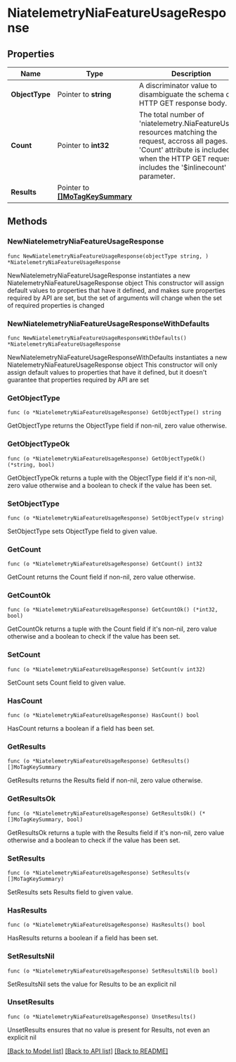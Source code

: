 # NiatelemetryNiaFeatureUsageResponse

## Properties

Name | Type | Description | Notes
------------ | ------------- | ------------- | -------------
**ObjectType** | Pointer to **string** | A discriminator value to disambiguate the schema of a HTTP GET response body. | 
**Count** | Pointer to **int32** | The total number of &#39;niatelemetry.NiaFeatureUsage&#39; resources matching the request, accross all pages. The &#39;Count&#39; attribute is included when the HTTP GET request includes the &#39;$inlinecount&#39; parameter. | [optional] 
**Results** | Pointer to [**[]MoTagKeySummary**](MoTagKeySummary.md) |  | [optional] 

## Methods

### NewNiatelemetryNiaFeatureUsageResponse

`func NewNiatelemetryNiaFeatureUsageResponse(objectType string, ) *NiatelemetryNiaFeatureUsageResponse`

NewNiatelemetryNiaFeatureUsageResponse instantiates a new NiatelemetryNiaFeatureUsageResponse object
This constructor will assign default values to properties that have it defined,
and makes sure properties required by API are set, but the set of arguments
will change when the set of required properties is changed

### NewNiatelemetryNiaFeatureUsageResponseWithDefaults

`func NewNiatelemetryNiaFeatureUsageResponseWithDefaults() *NiatelemetryNiaFeatureUsageResponse`

NewNiatelemetryNiaFeatureUsageResponseWithDefaults instantiates a new NiatelemetryNiaFeatureUsageResponse object
This constructor will only assign default values to properties that have it defined,
but it doesn't guarantee that properties required by API are set

### GetObjectType

`func (o *NiatelemetryNiaFeatureUsageResponse) GetObjectType() string`

GetObjectType returns the ObjectType field if non-nil, zero value otherwise.

### GetObjectTypeOk

`func (o *NiatelemetryNiaFeatureUsageResponse) GetObjectTypeOk() (*string, bool)`

GetObjectTypeOk returns a tuple with the ObjectType field if it's non-nil, zero value otherwise
and a boolean to check if the value has been set.

### SetObjectType

`func (o *NiatelemetryNiaFeatureUsageResponse) SetObjectType(v string)`

SetObjectType sets ObjectType field to given value.


### GetCount

`func (o *NiatelemetryNiaFeatureUsageResponse) GetCount() int32`

GetCount returns the Count field if non-nil, zero value otherwise.

### GetCountOk

`func (o *NiatelemetryNiaFeatureUsageResponse) GetCountOk() (*int32, bool)`

GetCountOk returns a tuple with the Count field if it's non-nil, zero value otherwise
and a boolean to check if the value has been set.

### SetCount

`func (o *NiatelemetryNiaFeatureUsageResponse) SetCount(v int32)`

SetCount sets Count field to given value.

### HasCount

`func (o *NiatelemetryNiaFeatureUsageResponse) HasCount() bool`

HasCount returns a boolean if a field has been set.

### GetResults

`func (o *NiatelemetryNiaFeatureUsageResponse) GetResults() []MoTagKeySummary`

GetResults returns the Results field if non-nil, zero value otherwise.

### GetResultsOk

`func (o *NiatelemetryNiaFeatureUsageResponse) GetResultsOk() (*[]MoTagKeySummary, bool)`

GetResultsOk returns a tuple with the Results field if it's non-nil, zero value otherwise
and a boolean to check if the value has been set.

### SetResults

`func (o *NiatelemetryNiaFeatureUsageResponse) SetResults(v []MoTagKeySummary)`

SetResults sets Results field to given value.

### HasResults

`func (o *NiatelemetryNiaFeatureUsageResponse) HasResults() bool`

HasResults returns a boolean if a field has been set.

### SetResultsNil

`func (o *NiatelemetryNiaFeatureUsageResponse) SetResultsNil(b bool)`

 SetResultsNil sets the value for Results to be an explicit nil

### UnsetResults
`func (o *NiatelemetryNiaFeatureUsageResponse) UnsetResults()`

UnsetResults ensures that no value is present for Results, not even an explicit nil

[[Back to Model list]](../README.md#documentation-for-models) [[Back to API list]](../README.md#documentation-for-api-endpoints) [[Back to README]](../README.md)


